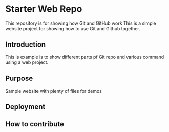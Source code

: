 # Starter Web Repo

This repository is for showing how Git and GitHub work
This is a simple website project for showing how to use 
Git and Github together.

## Introduction

This is example is to show different parts pf Git repo 
and various command using a web project.

## Purpose

Sample website with plenty of files for demos

## Deployment

## How to contribute

